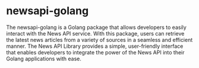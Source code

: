 # newsapi-golang

The newsapi-golang is a Golang package that allows developers to easily interact with the News API service. 
With this package, users can retrieve the latest news articles from a variety of sources in a seamless and efficient manner. 
The News API Library provides a simple, user-friendly interface that enables developers to integrate the power of the News API into their Golang applications with ease.
